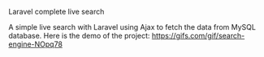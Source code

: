 
Laravel complete live search

A simple live search with Laravel using Ajax to fetch the data from MySQL database. Here is the demo of the project: https://gifs.com/gif/search-engine-NOpq78
